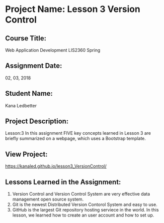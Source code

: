 # Project Name:  Lesson 3 Version Control


## Course Title:
Web Application Development LIS2360 Spring

## Assignment Date:  
02, 03, 2018

## Student Name:  
Kana Ledbetter

## Project Description:
Lesson:3 In this assignment FIVE key concepts learned in Lesson 3 are briefly summarized on a webpage, which uses a Bootstrap template.

## View Project:
 https://kanaled.github.io/lesson3_VersionControl/

## Lessons Learned in the Assignment:
1. Version Control and Version Control System are very effective data management open source system. 
2. Git is the newest Distributed Version Contorol System and easy to use. 
3. GitHub is the largest Git repository hosting serviece in the world. In this lesson, we learned how to create an user account and how to set up.

